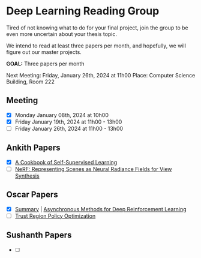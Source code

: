 # Deep Learning Reading Group

Tired of not knowing what to do for your final project, join the group to be even more uncertain about your thesis topic.

We intend to read at least three papers per month, and hopefully, we will figure out our master projects.

**GOAL:** Three papers per month

Next Meeting: Friday, January 26th, 2024 at 11h00
Place: Computer Science Building, Room 222


## Meeting
- [x] Monday January 08th, 2024 at 10h00
- [x] Friday January 19th, 2024 at 11h00 - 13h00
- [ ] Friday January 26th, 2024 at 11h00 - 13h00

## Ankith Papers

- [x] [A Cookbook of Self-Supervised Learning](https://arxiv.org/abs/2304.12210.pdf)
- [ ] [NeRF: Representing Scenes as Neural Radiance Fields for View Synthesis](https://arxiv.org/pdf/2003.08934.pdf)

## Oscar Papers

- [x] [Summary](001_oscar_A3C.md) | [Asynchronous Methods for Deep Reinforcement Learning](https://arxiv.org/abs/1602.01783)
- [ ] [Trust Region Policy Optimization](https://arxiv.org/pdf/1502.05477.pdf)

## Sushanth Papers

- [ ]
